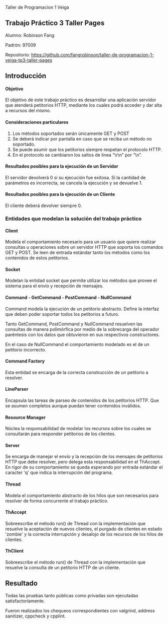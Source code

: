  Taller de Programacion 1 Veiga
## Trabajo Práctico 3 Taller Pages

Alumno: Robinson Fang

Padrón: 97009

Repositorio: https://github.com/fangrobinson/taller-de-programacion-1-veiga-tp3-taller-pages

## Introducción

#### Objetivo

El objetivo de este trabajo práctico es desarrollar una aplicación servidor que atenderá petitorios HTTP, mediante los cuales podrá acceder y dar alta a recursos del mismo.

#### Consideraciones particulares

1. Los métodos soportados serán únicamente GET y POST
2. Se deberá indicar por pantalla en caso que se reciba un método no soportado.
3. Se puede asumir que los petitorios siempre respetan el protocolo HTTP.
4. En el protocolo se cambiaron los saltos de linea “\r\n” por “\n”.

#### Resultados posibles para la ejecución de un Servidor

El servidor devolverá 0 si su ejecución fue exitosa. Si la cantidad de parámetros es incorrecta, se cancela la ejecución y se devuelve 1. 

#### Resultados posibles para la ejecución de un Cliente

El cliente deberá devolver siempre 0.

### Entidades que modelan la solución del trabajo práctico

#### Client

Modela el comportamiento necesario para un usuario que quiere realizar consultas u operaciones sobre un servidor HTTP que soporta los comandos GET y POST. Se leen de entrada estándar tanto los métodos como los contenidos de estos petitorios.

#### Socket

Modelan la entidad socket que permite utilizar los métodos que provee el sistema para el envío y recepción de mensajes. 

#### Command - GetCommand - PostCommand - NullCommand

Command modela la ejecución de un petitorio abstracto. Define la interfaz que deben poder soportar todos los petitorios a futuro. 

Tanto GetCommand, PostCommand y NullCommand resuelven las consultas de manera polimórfica por medio de la sobrecarga del operador paréntesis con los datos que obtuvieron en sus respectivos constructores.

En el caso de NullCommand el comportamiento modelado es el de un petitorio incorrecto.

#### Command Factory

Esta entidad se encarga de la correcta construcción de un petitorio a resolver. 

#### LineParser

Encapsula las tareas de parseo de contenidos de los petitorios HTTP. Que se asumen completos aunque puedan tener contenidos inválidos.

#### Resource Manager

Núclea la responsabilidad de modelar los recursos sobre los cuales se consultarán para responder petitorios de los clientes. 

#### Server

Se encarga de manejar el envío y la recepción de los mensajes de petitorios HTTP que debe resolver, pero delega esta responsabilidad en el ThAccept. En rigor de su comportamiento se queda esperando por entrada estándar el caracter 'q' que indica la interrupción del programa.

#### Thread

Modela el comportamiento abstracto de los hilos que son necesarios para resolver de forma concurrente el trabajo práctico.

#### ThAccept

Sobreescribe el método run() de Thread con la implementación que resuelve la aceptación de nuevos clientes, el purgado de clientes en estado 'zombie' y la correcta interrupción y desalojo de los recursos de los hilos de clientes. 

#### ThClient

Sobreescribe el método run() de Thread con la implementación que resuelve la consulta de un petitorio HTTP de un cliente. 

## Resultado

Todas las pruebas tanto públicas como privadas son ejecutadas satisfactoriamente. 

Fueron realizados los chequeos correspondientes con valgrind, address sanitizer, cppcheck y cpplint.

